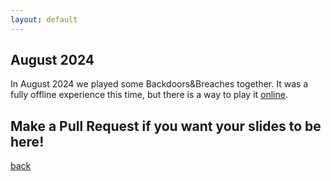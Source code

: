 ```yaml
---
layout: default
---
```


## August 2024

In August 2024 we played some Backdoors&Breaches together. 
It was a fully offline experience this time, but there is a way to play it [online](https://play.backdoorsandbreaches.com/). 

## Make a Pull Request if you want your slides to be here!

[back](/)
